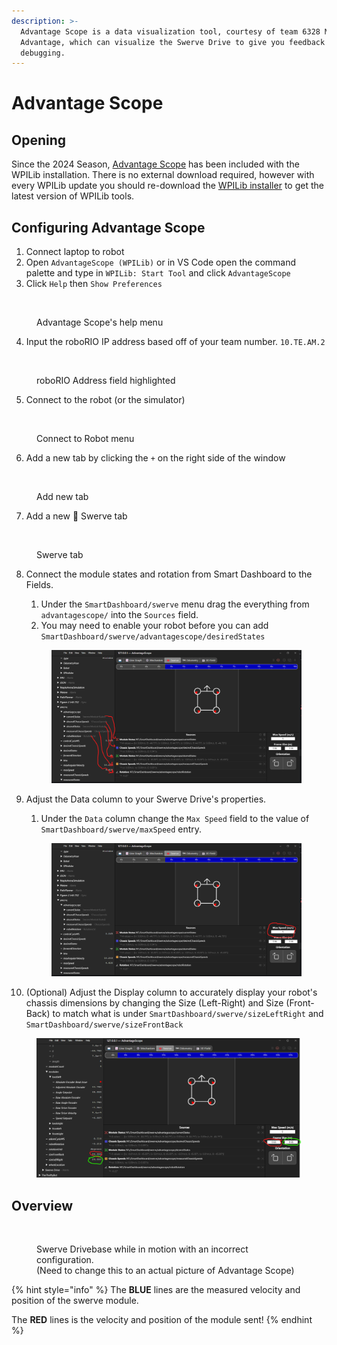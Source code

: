 ```yaml
---
description: >-
  Advantage Scope is a data visualization tool, courtesy of team 6328 Mechanical
  Advantage, which can visualize the Swerve Drive to give you feedback for
  debugging.
---
```


# Advantage Scope

## Opening

Since the 2024 Season, [Advantage Scope](https://github.com/Mechanical-Advantage/AdvantageScope) has been included with the WPILib installation. There is no external download required, however with every WPILib update you should re-download the [WPILib installer](https://docs.wpilib.org/en/stable/docs/zero-to-robot/step-2/wpilib-setup.html) to get the latest version of WPILib tools.

## Configuring Advantage Scope

1. Connect laptop to robot
2. Open `AdvantageScope (WPILib)` or in VS Code open the command palette and type in `WPILib: Start Tool` and click `AdvantageScope`
3. Click `Help` then `Show Preferences`

<figure><img src="../.gitbook/assets/AdvantageScope-Preferences.png" alt=""><figcaption><p>Advantage Scope's help menu</p></figcaption></figure>

4. Input the roboRIO IP address based off of your team number. `10.TE.AM.2`

<figure><img src="../.gitbook/assets/AdvantageScope-Preferences-IP.png" alt=""><figcaption><p>roboRIO Address field highlighted</p></figcaption></figure>

5. Connect to the robot (or the simulator)

<figure><img src="../.gitbook/assets/AdvantageScope-Connect.png" alt=""><figcaption><p>Connect to Robot menu</p></figcaption></figure>

6. Add a new tab by clicking the `+` on the right side of the window

<figure><img src="../.gitbook/assets/AdvantageScope-Add.png" alt=""><figcaption><p>Add new tab</p></figcaption></figure>

7. Add a new :crab: Swerve tab

<figure><img src="../.gitbook/assets/AdvantageScope-Swerve.png" alt=""><figcaption><p>Swerve tab</p></figcaption></figure>

8.  Connect the module states and rotation from Smart Dashboard to the Fields.

    1. Under the `SmartDashboard/swerve` menu drag the everything from `advantagescope/` into the `Sources` field.
    2. You may need to enable your robot before you can add `SmartDashboard/swerve/advantagescope/desiredStates`

    <figure><img src="../.gitbook/assets/image.png" alt=""><figcaption></figcaption></figure>
9.  Adjust the Data column to your Swerve Drive's properties.

    1. Under the `Data` column change the `Max Speed` field to the value of `SmartDashboard/swerve/maxSpeed` entry.

    <figure><img src="../.gitbook/assets/image (1).png" alt=""><figcaption></figcaption></figure>
10. (Optional) Adjust the Display column to accurately display your robot's chassis dimensions by changing the Size (Left-Right) and Size (Front-Back) to match what is under `SmartDashboard/swerve/sizeLeftRight` and `SmartDashboard/swerve/sizeFrontBack`

<figure><img src="../.gitbook/assets/image (2).png" alt=""><figcaption></figcaption></figure>

## Overview

<figure><img src="../.gitbook/assets/FRC_web_component_snapshot.png" alt=""><figcaption><p>Swerve Drivebase while in motion with an incorrect configuration.<br>(Need to change this to an actual picture of Advantage Scope)</p></figcaption></figure>

{% hint style="info" %}
The **BLUE** lines are the measured velocity and position of the swerve module.

The **RED** lines is the velocity and position of the module sent!
{% endhint %}
